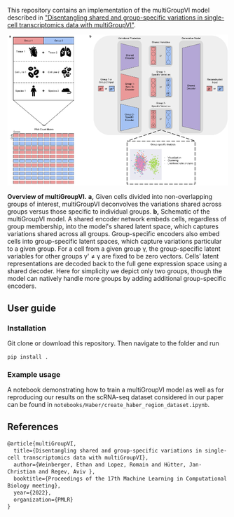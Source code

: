 This repository contains an implementation of the multiGroupVI model described
in ["Disentangling shared and group-specific variations in single-cell transcriptomics data with multiGroupVI"](https://www.placeholder.com).

![multigroupVI concept figure](concept_figure.png)

**Overview of multiGroupVI.** **a,** Given cells divided into non-overlapping groups of interest,
multiGroupVI deconvolves the variations shared across groups versus those specific to
individual groups. **b,** Schematic of the multiGroupVI model. A shared encoder
network embeds cells, regardless of group membership, into the model's shared latent
space, which captures variations shared across all groups. Group-specific encoders also
embed cells into group-specific latent spaces, which capture variations particular to a
given group. For a cell from a given group γ, the group-specific latent variables
for other groups γ' ≠ γ  are fixed to be zero vectors. Cells' latent
representations are decoded back to the full gene expression space using a shared
decoder. Here for simplicity we depict only two groups, though the model can natively
handle more groups by adding additional group-specific encoders.

## User guide


### Installation
Git clone or download this repository. Then navigate to the folder and run

```
pip install . 
```

### Example usage
A notebook demonstrating how to train a multiGroupVI model as well as for reproducing
our results on the scRNA-seq dataset considered in our paper can be found in
`notebooks/Haber/create_haber_region_dataset.ipynb`.

## References

```
@article{multiGroupVI,
  title={Disentangling shared and group-specific variations in single-cell transcriptomics data with multiGroupVI},
  author={Weinberger, Ethan and Lopez, Romain and Hütter, Jan-Christian and Regev, Aviv },
  booktitle={Proceedings of the 17th Machine Learning in Computational Biology meeting},
  year={2022},
  organization={PMLR}
}
```
